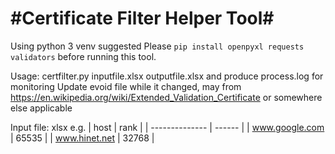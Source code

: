 #Certificate Filter Helper Tool#
=============
Using python 3 venv suggested
Please `pip install openpyxl requests validators` before running this tool.

Usage: certfilter.py inputfile.xlsx outputfile.xlsx
and produce process.log for monitoring
Update evoid file while it changed, may from https://en.wikipedia.org/wiki/Extended_Validation_Certificate or somewhere else applicable

Input file: xlsx e.g.
|      host      |  rank  |
| -------------- | ------ |
| www.google.com |  65535 |
| www.hinet.net  |  32768 |
